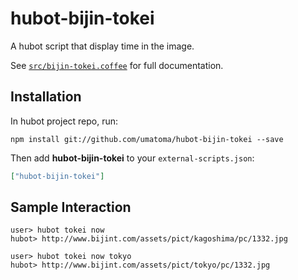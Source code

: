 # hubot-bijin-tokei

A hubot script that display time in the image.

See [`src/bijin-tokei.coffee`](src/bijin-tokei.coffee) for full documentation.

## Installation

In hubot project repo, run:

`npm install git://github.com/umatoma/hubot-bijin-tokei --save`

Then add **hubot-bijin-tokei** to your `external-scripts.json`:

```json
["hubot-bijin-tokei"]
```

## Sample Interaction

```
user> hubot tokei now
hubot> http://www.bijint.com/assets/pict/kagoshima/pc/1332.jpg

user> hubot tokei now tokyo
hubot> http://www.bijint.com/assets/pict/tokyo/pc/1332.jpg
```